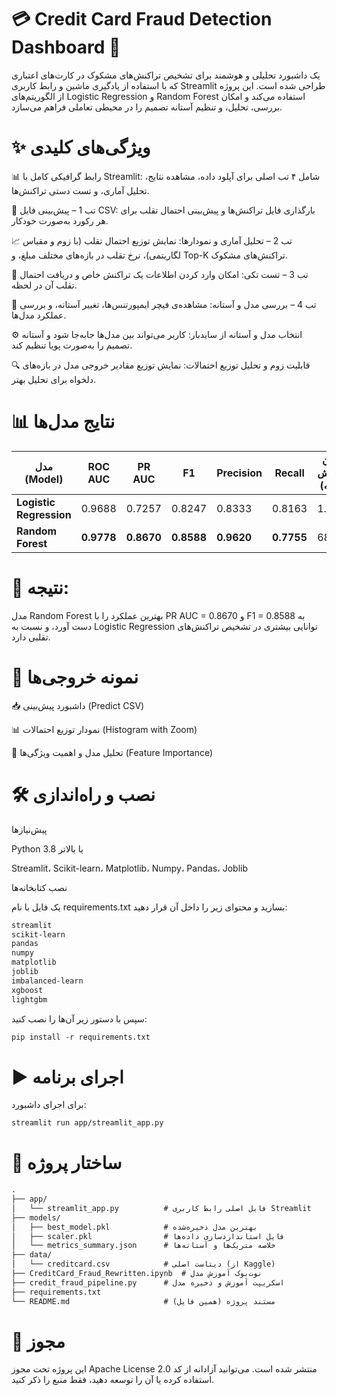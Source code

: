 # 💳 Credit Card Fraud Detection Dashboard 🚀

یک داشبورد تحلیلی و هوشمند برای تشخیص تراکنش‌های مشکوک در کارت‌های اعتباری
که با استفاده از یادگیری ماشین و رابط کاربری Streamlit طراحی شده است.
این پروژه از الگوریتم‌های Logistic Regression و Random Forest استفاده می‌کند
و امکان بررسی، تحلیل، و تنظیم آستانه تصمیم را در محیطی تعاملی فراهم می‌سازد.

# ✨ ویژگی‌های کلیدی

📊 رابط گرافیکی کامل با Streamlit:
شامل ۴ تب اصلی برای آپلود داده، مشاهده نتایج، تحلیل آماری، و تست دستی تراکنش‌ها.

📂 تب 1 – پیش‌بینی فایل CSV:
بارگذاری فایل تراکنش‌ها و پیش‌بینی احتمال تقلب برای هر رکورد به‌صورت خودکار.

📈 تب 2 – تحلیل آماری و نمودارها:
نمایش توزیع احتمال تقلب (با زوم و مقیاس لگاریتمی)، نرخ تقلب در بازه‌های مختلف مبلغ، و Top-K تراکنش‌های مشکوک.

🧾 تب 3 – تست تکی:
امکان وارد کردن اطلاعات یک تراکنش خاص و دریافت احتمال تقلب آن در لحظه.

🧠 تب 4 – بررسی مدل و آستانه:
مشاهده‌ی فیچر ایمپورتنس‌ها، تغییر آستانه، و بررسی عملکرد مدل‌ها.

⚙️ انتخاب مدل و آستانه از سایدبار:
کاربر می‌تواند بین مدل‌ها جابه‌جا شود و آستانه تصمیم را به‌صورت پویا تنظیم کند.

🔍 قابلیت زوم و تحلیل توزیع احتمالات:
نمایش توزیع مقادیر خروجی مدل در بازه‌های دلخواه برای تحلیل بهتر.

# 📊 نتایج مدل‌ها
| مدل (Model)             | ROC AUC    | PR AUC     | F1         | Precision  | Recall     | زمان آموزش (ثانیه) |
| ----------------------- | ---------- | ---------- | ---------- | ---------- | ---------- | ------------------ |
| **Logistic Regression** | 0.9688     | 0.7257     | 0.8247     | 0.8333     | 0.8163     | 1.8                |
| **Random Forest**       | **0.9778** | **0.8670** | **0.8588** | **0.9620** | **0.7755** | 681.1              |

# 📌 نتیجه:

مدل Random Forest بهترین عملکرد را با PR AUC = 0.8670 و F1 = 0.8588 به دست آورد،
و نسبت به Logistic Regression توانایی بیشتری در تشخیص تراکنش‌های تقلبی دارد.

# 📸 نمونه خروجی‌ها
📥 داشبورد پیش‌بینی (Predict CSV)

📊 نمودار توزیع احتمالات (Histogram with Zoom)

🧠 تحلیل مدل و اهمیت ویژگی‌ها (Feature Importance)

# 🛠 نصب و راه‌اندازی
پیش‌نیازها

Python 3.8 یا بالاتر

Streamlit، Scikit-learn، Matplotlib، Numpy، Pandas، Joblib

نصب کتابخانه‌ها

یک فایل با نام requirements.txt بسازید و محتوای زیر را داخل آن قرار دهید:

```txt
streamlit
scikit-learn
pandas
numpy
matplotlib
joblib
imbalanced-learn
xgboost
lightgbm
```
سپس با دستور زیر آن‌ها را نصب کنید:
```txt
pip install -r requirements.txt

```
# ▶️ اجرای برنامه

برای اجرای داشبورد:
```txt
streamlit run app/streamlit_app.py
```
# 📂 ساختار پروژه
```txt
.
├── app/
│   └── streamlit_app.py          # فایل اصلی رابط کاربری Streamlit
├── models/
│   ├── best_model.pkl            # بهترین مدل ذخیره‌شده
│   ├── scaler.pkl                # فایل استانداردسازی داده‌ها
│   └── metrics_summary.json      # خلاصه متریک‌ها و آستانه‌ها
├── data/
│   └── creditcard.csv            # دیتاست اصلی (از Kaggle)
├── CreditCard_Fraud_Rewritten.ipynb  # نوت‌بوک آموزش مدل
├── credit_fraud_pipeline.py      # اسکریپت آموزش و ذخیره مدل
├── requirements.txt
└── README.md                     # مستند پروژه (همین فایل)

```

# 📜 مجوز

این پروژه تحت مجوز Apache License 2.0 منتشر شده است.
می‌توانید آزادانه از کد استفاده کرده یا آن را توسعه دهید، فقط منبع را ذکر کنید.
